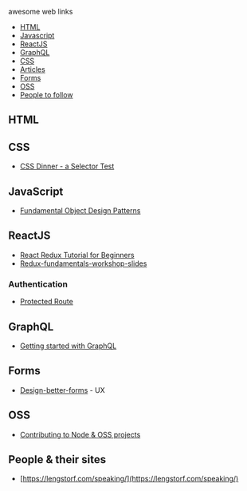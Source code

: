 awesome web links
* [HTML](#html)
* [Javascript](#javascript)
* [ReactJS](#ReactJs)
* [GraphQL](#GraphQL)
* [CSS](#css)
* [Articles](#aricles)
* [Forms](#forms)
* [OSS](#OSS)
* [People to follow](#people)

## HTML

## CSS
 * [ CSS Dinner - a Selector Test ](http://flukeout.github.io/)
## JavaScript
  * [Fundamental Object Design Patterns](https://medium.com/launch-school/javascript-weekly-fundamental-object-design-patterns-31453f68427f)

## ReactJS
* [React Redux Tutorial for Beginners](https://www.valentinog.com/blog/react-redux-tutorial-beginners/)
* [Redux-fundamentals-workshop-slides](https://blog.isquaredsoftware.com/2018/06/redux-fundamentals-workshop-slides/)

### Authentication

* [Protected Route](https://tylermcginnis.com/react-router-protected-routes-authentication/)

## GraphQL
* [Getting started with GraphQL](http://www.react.express/graphql_getting_started)

## Forms
* [Design-better-forms](https://uxdesign.cc/design-better-forms-96fadca0f49c)  - UX


## OSS
* [Contributing to Node & OSS projects](https://medium.freecodecamp.org/contributing-to-open-source-is-not-hard-here-is-my-journey-to-contributing-to-nodejs-d10760e31194)


## People & their sites
* [https://lengstorf.com/speaking/](https://lengstorf.com/speaking/)
